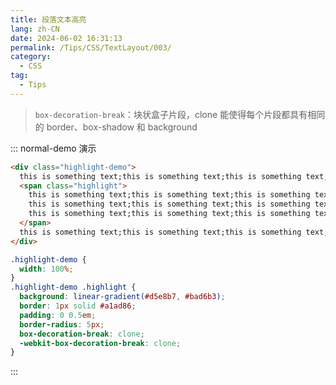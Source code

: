 ```yaml
---
title: 段落文本高亮
lang: zh-CN
date: 2024-06-02 16:31:13
permalink: /Tips/CSS/TextLayout/003/
category:
  - CSS
tag:
  - Tips
---
```


> `box-decoration-break`：块状盒子片段，clone 能使得每个片段都具有相同的 border、box-shadow 和 background

::: normal-demo 演示
```html
<div class="highlight-demo">
  this is something text;this is something text;this is something text;
  <span class="highlight">
    this is something text;this is something text;this is something text;
    this is something text;this is something text;this is something text;
    this is something text;this is something text;this is something text;
  </span>
  this is something text;this is something text;this is something text;
</div>
```

```css {9,10}
.highlight-demo {
  width: 100%;
}
.highlight-demo .highlight {
  background: linear-gradient(#d5e8b7, #bad6b3);
  border: 1px solid #a1ad86;
  padding: 0 0.5em;
  border-radius: 5px;
  box-decoration-break: clone;
  -webkit-box-decoration-break: clone;
}
```
:::
